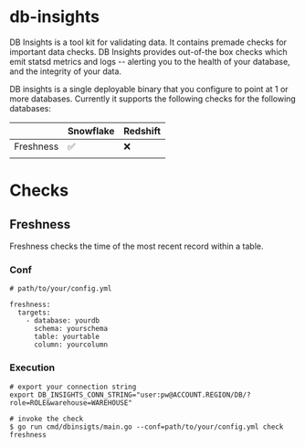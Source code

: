 # db-insights
DB Insights is a tool kit for validating data. It contains premade checks for important data checks. DB Insights provides out-of-the box checks which emit statsd metrics and logs -- alerting you to the health of your database, and the integrity of your data.

DB insights is a single deployable binary that you configure to point at 1 or more databases. Currently it supports the following checks for the following databases:


|           | Snowflake          | Redshift |
|-----------|--------------------|----------|
| Freshness | :white_check_mark: | :x:      |
|           |                    |          |


# Checks

## Freshness

Freshness checks the time of the most recent record within a table.

### Conf

```
# path/to/your/config.yml

freshness:
  targets:
    - database: yourdb 
      schema: yourschema 
      table: yourtable 
      column: yourcolumn 

```

### Execution

```
# export your connection string
export DB_INSIGHTS_CONN_STRING="user:pw@ACCOUNT.REGION/DB/?role=ROLE&warehouse=WAREHOUSE"

# invoke the check
$ go run cmd/dbinsigts/main.go --conf=path/to/your/config.yml check freshness
```
